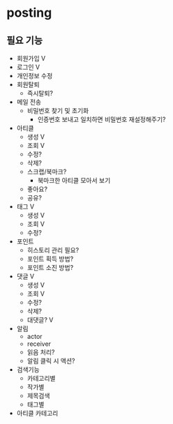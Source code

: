 # posting

## 필요 기능

- 회원가입 V
- 로그인 V
- 개인정보 수정
- 회원탈퇴
  - 즉시탈퇴?
- 메일 전송
  - 비밀번호 찾기 및 초기화
    - 인증번호 보내고 일치하면 비밀번호 재설정해주기?
- 아티클
  - 생성 V
  - 조회 V
  - 수정?
  - 삭제?
  - 스크랩/북마크?
    - 북마크한 아티클 모아서 보기
  - 좋아요?
  - 공유?
- 태그 V
  - 생성 V
  - 조회 V
  - 수정?
- 포인트
  - 히스토리 관리 필요?
  - 포인트 획득 방법?
  - 포인트 소진 방법?
- 댓글 V
  - 생성 V
  - 조회 V
  - 수정?
  - 삭제?
  - 대댓글? V
- 알림
  - actor
  - receiver
  - 읽음 처리?
  - 알림 클릭 시 액션?
- 검색기능
  - 카테고리별
  - 작가별
  - 제목검색
  - 태그별
- 아티클 카테고리